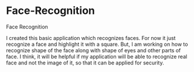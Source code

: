 # Face-Recognition
Face Recognition

I created this basic application which recognizes faces. For now it just recognize a face and highlight it with a square. But, I am 
working on how to recognize shape of the face along with shape of eyes and other parts of face. I think, it will be helpful if my 
application will be able to recognize real face and not the image of it, so that it can be applied for security.
